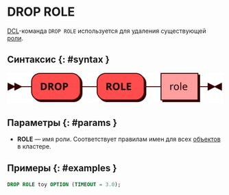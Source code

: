 # DROP ROLE

[DCL](dcl.md)-команда `DROP ROLE` используется для удаления существующей
[роли](../../tutorial/access_control.md#roles).

## Синтаксис {: #syntax }

![DROP ROLE](../../images/ebnf/drop_role.svg)

## Параметры {: #params }

* **ROLE** — имя роли. Соответствует правилам имен для всех
  [объектов](object.md) в кластере.

## Примеры {: #examples }

```sql
DROP ROLE toy OPTION (TIMEOUT = 3.0);
```
